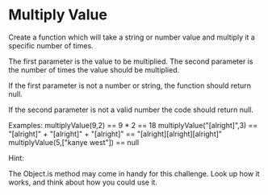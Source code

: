 # Multiply Value
Create a function which will take a string or number value and multiply it a specific number of times. 

The first parameter is the value to be multiplied. 
The second parameter is the number of times the value should be multiplied.

If the first parameter is not a number or string, the function should return null.

If the second parameter is not a valid number the code should return null.


Examples:
multiplyValue(9,2) == 9 * 2 == 18
multiplyValue("[alright]",3) == "[alright]" + "[alright]" + "[alright]" == "[alright][alright][alright]"
multiplyValue(5,["kanye west"]) == null

Hint:

The Object.is method may come in handy for this challenge. Look up how it works, and think about how you could use it.
